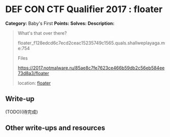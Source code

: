 # DEF CON CTF Qualifier 2017 : floater

**Category:** Baby's First
**Points:** 
**Solves:** 
**Description:**

> What's that over there? 
>
> floater_f128edcd6c7ecd2ceac15235749c1565.quals.shallweplayaga.me:754
>
> Files
>
> <https://2017.notmalware.ru/85ae8c7fe7623ce466b59db2c56eb584ee73d8a3/floater>
>
> location: [floater](floater)

## Write-up

(TODO)(待完成)

## Other write-ups and resources
